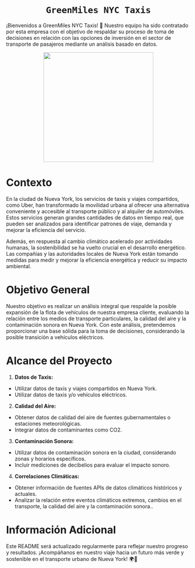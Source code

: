 # <h1 align="center">**`GreenMiles NYC Taxis`**</h1>

¡Bienvenidos a GreenMiles NYC Taxis! 🚀 Nuestro equipo ha sido contratado por esta empresa con el objetivo de respaldar su proceso de toma de decisiones en relación con las opciones de inversión en el sector de transporte de pasajeros mediante un análisis basado en datos.

<p align='center'>
<img src="https://t4.ftcdn.net/jpg/04/26/96/71/360_F_426967161_ixbl8OdU9XMpsHTqqsps2HhJI3t0Rwp0.jpg"  height=300>
<p>

# Contexto

En la ciudad de Nueva York, los servicios de taxis y viajes compartidos, como Uber, han transformado la movilidad urbana al ofrecer una alternativa conveniente y accesible al transporte público y al alquiler de automóviles. Estos servicios generan grandes cantidades de datos en tiempo real, que pueden ser analizados para identificar patrones de viaje, demanda y mejorar la eficiencia del servicio.

Además, en respuesta al cambio climático acelerado por actividades humanas, la sostenibilidad se ha vuelto crucial en el desarrollo energético. Las compañías  y las autoridades locales de Nueva York están tomando medidas para medir y mejorar la eficiencia energética y reducir su impacto ambiental.

# Objetivo General

Nuestro objetivo es realizar un análisis integral que respalde la posible expansión de la flota de vehículos de nuestra empresa cliente, evaluando la relación entre los medios de transporte particulares, la calidad del aire y la contaminación sonora en Nueva York. Con este análisis, pretendemos proporcionar una base sólida para la toma de decisiones, considerando la posible transición a vehículos eléctricos.

# Alcance del Proyecto

1. **Datos de Taxis:**
- Utilizar datos de taxis y viajes compartidos en Nueva York.
- Utilizar datos de taxis y/o vehículos eléctricos.
2. **Calidad del Aire:**
- Obtener datos de calidad del aire de fuentes gubernamentales o estaciones meteorológicas.
- Integrar datos de contaminantes como CO2.
3. **Contaminación Sonora:**
- Utilizar datos de contaminación sonora en la ciudad, considerando zonas y horarios específicos.
- Incluir mediciones de decibelios para evaluar el impacto sonoro.
4. **Correlaciones Climáticas:**
- Obtener información de fuentes APIs de datos climáticos históricos y actuales.
- Analizar la relación entre eventos climáticos extremos, cambios en el transporte, la calidad del aire y la contaminación sonora..


# Información Adicional

Este README será actualizado regularmente para reflejar nuestro progreso y resultados. ¡Acompáñanos en nuestro viaje hacia un futuro más verde y sostenible en el transporte urbano de Nueva York! 🌍🚖